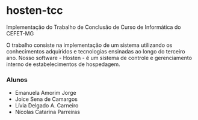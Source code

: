 # hosten-tcc
Implementação do Trabalho de Conclusão de Curso de Informática do CEFET-MG

O trabalho consiste na implementação de um sistema utilizando os conhecimentos adquiridos e tecnologias ensinadas ao longo do terceiro ano.
Nosso software - Hosten - é um sistema de controle e gerenciamento interno de estabelecimentos de hospedagem.

### Alunos
* Emanuela Amorim Jorge
* Joice Sena de Camargos
* Lívia Delgado A. Carneiro
* Nícolas Catarina Parreiras
